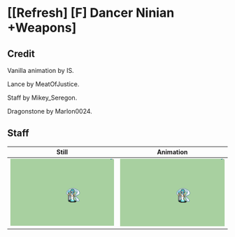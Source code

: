 # [\[Refresh\] \[F\] Dancer Ninian +Weapons]

## Credit

Vanilla animation by IS.

Lance by MeatOfJustice.

Staff by Mikey_Seregon.

Dragonstone by Marlon0024.
	
## Staff

| Still | Animation |
| :---: | :-------: |
| ![Staff still](./Staff_000.png) | ![Staff animation](./Staff.gif) |
